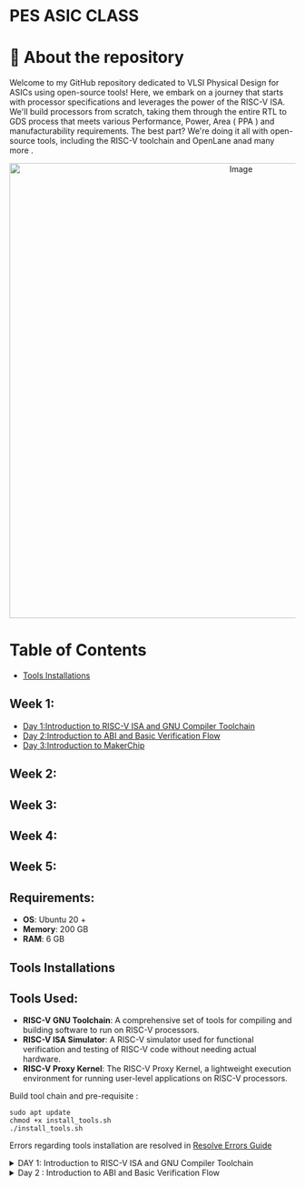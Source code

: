 # PES ASIC CLASS
# :book: About the repository

Welcome to my GitHub repository dedicated to VLSI Physical Design for ASICs using open-source tools! Here, we embark on a journey that starts with processor specifications and leverages the power of the RISC-V ISA. We'll build processors from scratch, taking them through the entire RTL to GDS process  that meets various Performance, Power, Area ( PPA ) and manufacturability requirements. The best part? We're doing it all with open-source tools, including the RISC-V toolchain and OpenLane anad many more .
<p align="center">
  <img src="https://github.com/VardhanSuroshi/pes_asic_class/assets/132068498/00ea3403-674e-4c70-a86e-a4d39aff4ff8" alt="Image" width="800">
</p>



# Table of Contents
+ [Tools Installations](#tools-installation)
## Week 1:
+ [Day 1:Introduction to RISC-V ISA and GNU Compiler Toolchain](#day-1-introduction-to-risc-v-isa-and-gnu-compiler-toolchain)
+ [Day 2:Introduction to ABI and Basic Verification Flow](#day-2-introduction-to-abi-and-basic-verification-flow)
+ [Day 3:Introduction to MakerChip](#day-2-introduction-to-makerchip)

## Week 2:

## Week 3:

## Week 4:

## Week 5:



## Requirements:
+ **OS**: Ubuntu 20 +
+ **Memory**: 200 GB
+ **RAM**: 6 GB

## Tools Installations
## Tools Used:
+ **RISC-V GNU Toolchain**: A comprehensive set of tools for compiling and building software to run on RISC-V processors.
+ **RISC-V ISA Simulator**: A RISC-V simulator used for functional verification and testing of RISC-V code without needing actual hardware.
+ **RISC-V Proxy Kernel**: The RISC-V Proxy Kernel, a lightweight execution environment for running user-level applications on RISC-V processors.

Build tool chain and pre-requisite  :  

```
sudo apt update
chmod +x install_tools.sh
./install_tools.sh
```
Errors regarding tools installation are resolved in [Resolve Errors Guide](resolve_errors.md)


<details>
<summary> DAY 1: Introduction to RISC-V ISA and GNU Compiler Toolchain </summary>
<br>
	
# Day 1: Introduction to RISC-V ISA and GNU Compiler Toolchain




## Overview from Application to Hardware
<p align="center">
  <img src="https://github.com/VardhanSuroshi/pes_asic_class/assets/132068498/dd018703-3b2e-464d-8653-d7deb3c9dd6f" alt="Image" width="800">
</p>





- **Apps**: Application software, often referred to as "apps," performs specific tasks or functions for end-users.

- **System Software**: This category acts as an intermediary between hardware components and user-facing applications. It provides essential services, manages resources, and enables application execution.

- **Operating System**: The fundamental software managing hardware resources and offering services for users and applications. It controls memory, processes, files, and interfaces (e.g., Windows, macOS, Linux, Android).

- **Compiler**: Translates high-level programming code( C ,C++ , java etc... ) into assembly-level language.

- **Assembler**: Converts assembly language code into machine code ( 10101011100 ) for direct processor execution. 

- **RTL (Register Transfer Level)**: Represents digital circuit behavior using registers and data transfer operations.

- **Hardware**: Physical components of a computer system or electronic device enabling various tasks.






## Introduction to RISC-V :
### RISC-V Archiecture 

RISC-V is an **open-source Instruction Set Architecture (ISA)** that has gained significant attention and adoption in computer architecture and semiconductor design. RISC architectures simplify instruction sets by focusing on a smaller set of instructions, each executable in a single clock cycle, leading to faster instruction execution.

### RISC-V Instruction Types

- **R-Type**: Register-type instructions, involving operations between registers. Example: `add`, `and`, `or`.

- **I-Type**: Immediate-type instructions, using immediate values for operations. Example: `addi`, `ori`, `lw`.

- **S-Type**: Store-type instructions, storing data from a register to memory. Example: `sw`, `sb`.

- **B-Type**: Branch-type instructions, conditional branching based on comparisons. Example: `beq`, `bne`, `blt`.

- **U-Type**: Upper immediate-type instructions, used for large immediate values. Example: `lui`, `auipc`.

- **J-Type**: Jump-type instructions, unconditional jumps within the program. Example: `jal`, `jalr`.
  
 In addition to base instruction there are more instruction which help in improving exceution speed like Pseudo Instructions (`li` and `mv`) , Multiply Extension Instructions (`mul`, `mulh`, `mulhu`, and `mulhsu`) , Single and Double Precision Floating Point Extension and so on 

## Labwork for RISC-V software tool chain : 
The main objective of this lab is to compile simple C codes using `gcc compiler`  and run them on native hardware. Similarly, the goal is to compile the same code using `riscv64-unknown-elf-gcc`, execute it on a RISC-V core within a simulator, and understand the process involved. The ultimate goal is to ensure that any high-level program written can be successfully executed on our hardware platform.


A simple c code to find sum from 1 to N : 
```
#include <stdio.h>
int main() {
	int sum=0 , n=5;
	for (int i=0;i<=n;++i)
	{
		sum = sum+i;
	}
	printf("The sum of numbers from 1 to %d is %d\n",n,sum);
	return 0;
}
```
execution command : 
```
gcc sum_1_n.c -o sum_1_n.o
./sum_1_n.o
```
![image](https://github.com/Tech-mohankrishna/pes_asic_class/assets/57735263/c86f5593-6111-4ffd-b601-ee1783cd7f10)




compile the same using riscv compiler and view the output


```
riscv64-unknown-elf-gcc -O1 -mabi=lp64 -march=rv64i -o sum_obj.o sum_1_n.c
spike pk sum_obj.o
```



Additional info :
- `-O1`: This flag sets the optimization level to low. It balances code size and execution speed while maintaining reasonable compilation times.

- `-mabi=lp64`: This flag defines the ABI (Application Binary Interface) with 64-bit pointers and long integers. It's a common choice for 64-bit RISC-V systems.

- `-march=rv64i`: This flag specifies the target architecture as the base integer-only RISC-V architecture for 64-bit systems. It focuses on the fundamental integer instructions.



TO see the RISC-V disassembled code : 
```
riscv64-unknown-elf-objdump -d sum_obj.o

```
To disassemble the object file and view its contents, use the following command:
```
riscv64-unknown-elf-objdump -d sum_obj.o | less 
```
To navigate through `less` use : 
+ Press /instance to search for a specific instance.
+ Press ENTER to begin the search.
+ To find the next occurrence, press n.
+ To search for the previous occurrence, press N.
+ To exit the less viewer, press esc, type :q, and then press ENTER.

-O1 optimised main 

here we see that we have 15 line of code in main

Now let us compile the code use `-Ofast` and see the line of exceution  
```
riscv64-unknown-elf-gcc -Ofast -mabi=lp64 -march=rv64i -o sum_obj.o sum_1_n.c
```
-Ofast optimised main 


here we can see that the code is executed in only 12 lines , which is due to the optimisation we applied 



### Running the Assembly code on simulator in debug mode :
```
spike -d pk sum_obj.o
```
![1](https://github.com/Tech-mohankrishna/pes_asic_class/assets/57735263/03990e09-570c-4d77-92dd-7dcb70dfd3e0)


## Integer number representation :
### Unsigned Numbers
Unsigned numbers, also known as non-negative numbers, are numerical values that represent magnitudes without indicating direction or sign.
**Range :** [0, (2^n)-1 ]
### Signed Numbers
Signed numbers are numerical values that can represent both positive and negative magnitudes, along with zero.
**Range :** Positive : [0 , 2^(n-1)-1] Negative : [-1 to 2^(n-1)]

#### TO summarise : 
<p align="center">
  <img src="https://github.com/VardhanSuroshi/pes_asic_class/assets/132068498/ecea0456-d480-494f-912d-97f6708d39b5" alt="Image" width="800">
</p>

## LAB for signed and unsigned integer type 

let us run this C code to determine the range of integer type supported by RISC-V 
```
#include <stdio.h>
#include <math.h>

int main () {
	long long int max = (long long int) (pow ( 2, 63) -1);
	long long int min = (long long int) (pow ( 2, 63)* (-1));
	printf("highest number represented by long long int is %lld\n", max);
	printf("lowest number represented by long long int is %lld\n", min );
	return 0;
}
```

Output of code snippet : 

![8](https://github.com/Tech-mohankrishna/pes_asic_class/assets/57735263/602ee994-858a-428c-9768-0789f2bdb4a4)

we can play around with different values , datatype to find their respect max and min values 


</details>


<details>
<summary> Day 2 : Introduction to ABI and Basic Verification Flow </summary>
<br>
	


# Day 2 : Introduction to ABI and Basic Verification Flow
In Day 2 of your course, you will understanding the RISC-V instruction set architecture (ISA) by exploring the various fields of RISC-V instructions and their functions. This knowledge is crucial for gaining a comprehensive understanding of how RISC-V processors execute instructions and how programs are executed at the hardware level.

## Overview of few instructions :
### R-Type (Register-Type):
Operate on registers with fixed operand format.
Examples: ADD, SUB, AND, OR, XOR, SLL, SRL, SRA, SLT, SLTU

### I-Type (Immediate-Type):
Immediate operand and one register operand.
Examples: ADDI, SLTI, XORI, LB, LH, LW, JALR

### S-Type (Store-Type):
Store values from registers to memory.
Examples: SB, SH, SW

### B-Type (Branch-Type):
Conditional branching based on comparisons.
Examples: BEQ, BNE, BLT, BGE, BLTU, BGEU

### U-Type (Upper Immediate-Type):
Larger immediate field for encoding larger constants.
Examples: LUI, AUIPC

### J-Type (Jump-Type):
Unconditional jumps and function calls.
Example: JAL



## Example of RISC-V instruction : 
<p align="center">
  <img src="https://github.com/VardhanSuroshi/pes_asic_class/assets/132068498/f8c1fa62-8d2d-4bf4-897b-cca693879e83" alt="Image" width="800">
</p>

- **Opcode [7]:** Indicates the operation type (arithmetic, logic, memory access, control flow) for the instruction, guiding the CPU's execution.
- **rd (Destination Register) [5]:** Represents the destination register, where the operation result will be stored after execution.
- **rs1 (Source Register 1) [5]:** Represents the first source register, holding the value used in the operation (typically first operand).
- **rs2 (Source Register 2) [5]:** Represents the second source register, holding the value used in the operation (typically second operand).
- **func7 and func3 (Function Fields) [7] [3]:** Further specify opcode category and specific operation, enabling more instruction variations.
- **imm (Immediate Value):** Represents an embedded immediate constant within the instruction, used for offsets, constants, or data values.




## Application Binary Interface :

In the context of computer architecture and programming, **ABI** stands for **Application Binary Interface**. It's a set of conventions and rules that dictate how different parts of a software system interact with each other at the binary level. The ABI defines details such as:

+ **Calling Conventions:** Specifies how function calls handle parameters and pass data, including the order of arguments, used registers, and stack frame management.

+ **Register Usage:** Defines how registers are allocated for passing parameters, returning values, and other purposes.

+ **Data Alignment:** Establishes rules for aligning data structures in memory to enhance access efficiency.

+ **Stack Frame Layout:** Determines how the stack is structured during function calls, managing local variable storage.

+ **System Calls:** Describes how applications request services from the operating system through system calls.

+ **Exception Handling:** Outlines how the system manages exceptions like hardware interrupts or software errors.

<p align="center">
  <img src="https://github.com/VardhanSuroshi/pes_asic_class/assets/132068498/e156a95b-5fea-41b6-a00c-822c80e92f11" alt="Image" width="800">
</p>

### 32 - ABI registers in RISC-V and their usage:
<p align="center">
  <img src="https://github.com/VardhanSuroshi/pes_asic_class/assets/132068498/a7d48468-c612-488f-8ae8-00bfc65cfe65" alt="Image" width="400">
</p>



## Memory Allocations : 
Data can be stored in register by two methods :
+ Directly store in registers
+ Store into registers from memory
  
What sets RISC (Reduced Instruction Set Computer) architecture apart from CISC (Complex Instruction Set Computer) is its emphasis on simplicity and efficiency, particularly regarding memory operations.

In RISC, the load (L) and store (S) instructions play a fundamental role in memory access. They are used to efficiently transfer data between registers and memory. Additionally, arithmetic or logic operations often use register-to-register (reg-to-reg) instructions like ADD.


### CISC VS RISC : 
<p align="center">
  <img src="https://github.com/VardhanSuroshi/pes_asic_class/assets/132068498/96ec694b-698c-4841-8122-07fa477afcd6" alt="Image" width="400">
</p>

  
### RISC-V belongs to **litte endian** memory addressing system 

Consider adding two numbers from memory and storing the result back in memory:

```
LW  R1, 0(R2)      ; Load data from memory into register R1
LW  R3, 4(R2)      ; Load another data from memory into register R3
ADD R4, R1, R3     ; Add data in registers R1 and R3, store result in R4
SW  R4, 8(R2)      ; Store the result in R4 back into memory
 ``` 

### Little-Endian Representation:
In a little-endian system, the least significant byte (LSB) is stored at the lowest memory address, and the most significant byte (MSB) is stored at the highest memory address.

```
Memory Address:   0     1     2     3
Stored Value:    78    56    34    12
```

### Big-Endian Representation:

In a big-endian system, the most significant byte (MSB) is stored at the lowest memory address, and the least significant byte (LSB) is stored at the highest memory address.

```
Memory Address:   0     1     2     3
Stored Value:    12    34    56    78
```

## Lab for ABI function call
This is can interesting lab where we write a code along with assembly code . THe C code calls function to find sum written in the ASM .
we then display the results using c code again .

The algorithm will look like this :

<p align="center">
  <img src="https://github.com/VardhanSuroshi/pes_asic_class/assets/132068498/36d03a93-1b54-4120-9a26-3cfad88b71b5" alt="Image" width="600">
</p>

c code snipet : ``` custom_call.c```

```
#include <stdio.h>

extern int load(int x, int y); // Declare the external "load" function

int main() {
  int result = 0;              // Initialize the result variable
  int count = 9;               // Initialize the count variable
  result = load(0x0, count+1); // Call the "load" function with arguments
  printf("Sum of numbers from 1 to 9 is %d\n", result); // Print the result
  return 0;                    // Return 0 to indicate successful execution
}


```
ASM code snipet : ``` load.s```
```
.section .text        # Text section where the code resides
.global load          # Declare the function "load" as global
.type load, @function # Define the type of "load" as a function

load:                 # Start of the "load" function

# Initialize a4 with the value of a0 (copy value from a0 to a4)
add a4, a0, zero

# Copy the value of a1 to a2
add a2, a0, a1

# Initialize a3 with the value of a0 (copy value from a0 to a3)
add a3, a0, zero

loop:                 # Label for the loop

# Add the value in a3 to a4 (accumulate)
add a4, a3, a4

# Increment the value in a3 by 1
addi a3, a3, 1

# Compare a3 with a2 (comparison for loop termination)
blt a3, a2, loop       # Branch to "loop" if a3 < a2

# Copy the accumulated value in a4 to a0 (result)
add a0, a4, zero

ret                    # Return from the function


```


### Simulate C Program using Function Call :
+ **Compilation:** To compile C code and Asseembly file use the command
  ``` riscv64-unknown-elf-gcc -O1 -mabi=lp64 -march=rv64i -o custom_call.o custom_call.c load.s ```
  this would generate object file custom_call.o.

+ **Execution:** To execute the object file run the command
```spike pk custom_call.o```

Execution output :
![image](https://github.com/Tech-mohankrishna/pes_asic_class/assets/57735263/a6ffd95d-8ddf-4829-989f-316bacae007c)


## Lab : Run C code on a RISC-V CPU
Let us run our simple C code in a RISC-V CPU - PICORV-32 wirtten in verilog .
Steps :
+ We convert our C program to a hex file and load in the memory of CPU
+ Make use of testbech to run the code
+ Display the results

  The picorv design and the shell scripts are already built in a github repo
  ```
  cd
  git clone https://github.com/kunalg123/riscv_workshop_collaterals.git
  
  ```
  Once installed navigate through the ``` riscv_workshop_collaterals/labs```
  run the following command : 
  ```
  chmod 777 rv32im.sh
  ./rv32im.sh
  ```

![image](https://github.com/Tech-mohankrishna/pes_asic_class/assets/57735263/44e11507-3c66-4ad9-a70b-22cdb2d398e1)

to make the process easy we make use of shell script : ``` rv32im.sh```

![image](https://github.com/Tech-mohankrishna/pes_asic_class/assets/57735263/08c88682-2c1f-431c-8e96-c57613993fc1)

# Day 1: Introduction to MakerChip 

Makerchip provides free and instant access to the latest tools directly from your browser and from your desktop. This includes open-source tools and proprietary ones.
Some of the best features of makerchip were :
1. Develop Verilog in your Browser and beyond that : Instead of writing in Verilog always_ff @(posedge clk) begin ... to create flip-flops... don't write anything! Organize your Verilog logic statements into pipelines, and let TL-Verilog imply the necessary flip-flops.
2. Easy Pipelining : Waveforms are organized by TL-Verilog design hierarchy
3. Organized Waveforms and diagrams : Your designs are represented in logic diagrams. TL-Verilog design hierarchy, including pipelines and pipeline stages, provides organization to your logic diagrams.
4. Linked Design and Debug : TL-Verilog constructs in the code editor, diagram, and waveform viewer are all linked together. 
5. Tool Integrations : Makerchip can easily be launched as a Verilog/TL-Verilog editor from other applications









